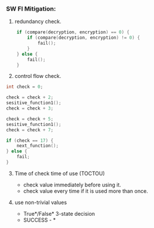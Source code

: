 ### SW FI Mitigation:
1. redundancy check.
```cpp
    if (compare(decryption, encryption) == 0) {
        if (compare(decryption, encryption) != 0) {
            fail();
        }
    } else {
        fail();
    }
```

2. control flow check.
```cpp
int check = 0;

check = check + 2;
sesitive_function1();
check = check + 3;

check = check + 5;
sesitive_function1();
check = check + 7;

if (check == 17) {
    next_function();
} else {
    fail;
}
```

3. Time of check time of use (TOCTOU)
   - check value immediately before using it.
   - check value every time if it is used more than once.

4. use non-trivial values
   - True*/False* 3-state decision
   - SUCCESS - *
